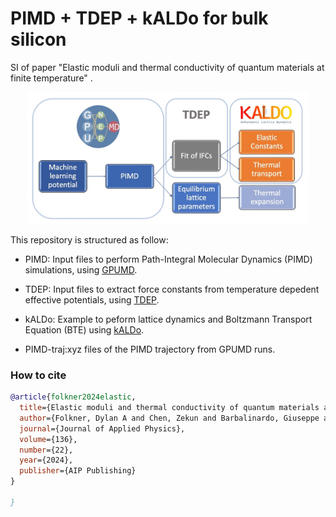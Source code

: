 # PIMD + TDEP + kALDo for bulk silicon

SI of paper "Elastic moduli and thermal conductivity of quantum materials at finite temperature" .

<p align="center">
<img src="TDEPworkflow.jpg" width="450">
</p>
   
This repository is structured as follow:

* PIMD: Input files to perform Path-Integral Molecular Dynamics (PIMD) simulations, using [GPUMD](https://github.com/brucefan1983/GPUMD).

* TDEP: Input files to extract force constants from temperature depedent effective potentials, using [TDEP](https://tdep-developers.github.io/tdep/).
  
* kALDo: Example to peform lattice dynamics and Boltzmann Transport Equation (BTE) using [kALDo](https://github.com/nanotheorygroup/kaldo).

* PIMD-traj:xyz files of the PIMD trajectory from GPUMD runs. 

### How to cite
```bib
@article{folkner2024elastic,
  title={Elastic moduli and thermal conductivity of quantum materials at finite temperature},
  author={Folkner, Dylan A and Chen, Zekun and Barbalinardo, Giuseppe and Knoop, Florian and Donadio, Davide},
  journal={Journal of Applied Physics},
  volume={136},
  number={22},
  year={2024},
  publisher={AIP Publishing}
}

}
```
